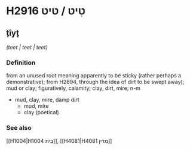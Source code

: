 # H2916 טִיט / טיט

## ṭîyṭ

_(teet | teet | teet)_

### Definition

from an unused root meaning apparently to be sticky (rather perhaps a demonstrative); from H2894, through the idea of dirt to be swept away); mud or clay; figuratively, calamity; clay, dirt, mire; n-m

- mud, clay, mire, damp dirt
  - mud, mire
  - clay (poetical)

### See also

[[H1004|H1004 בית]], [[H4081|H4081 מדין]]
